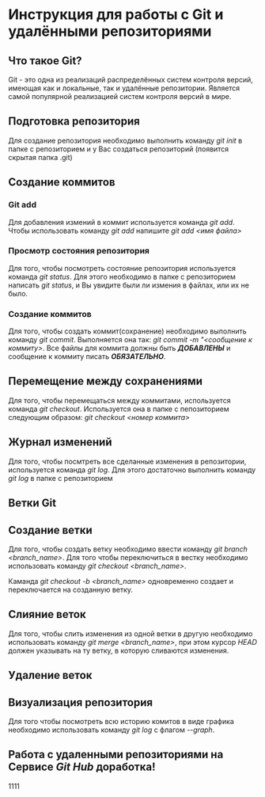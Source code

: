 # Инструкция для работы с Git и удалёнными репозиториями

## Что такое Git?
Git - это одна из реализаций распределённых систем контроля версий, имеющая как и локальные, так и удалённые репозитории. Является самой популярной реализацией систем контроля версий в мире.
## Подготовка репозитория
Для создание репозитория необходимо выполнить команду *git init*  в папке с репозиторием и у Вас создаться репозиторий (появится скрытая папка .git)

## Создание коммитов

### Git add
Для добавления измений в коммит используется команда *git add*. Чтобы использовать команду *git add* напишите *git add <имя файла>*

### Просмотр состояния репозитория
Для того, чтобы посмотреть состояние репозитория используется команда *git status*. Для этого необходимо в папке с репозиторием написать *git status*, и Вы увидите были ли измения в файлах, или их не было.

### Создание коммитов
Для того, чтобы создать коммит(сохранение) необходимо выполнить команду *git commit*. Выполняется она так: *git commit -m "<сообщение к коммиту>*. Все файлы для коммита должны быть ***ДОБАВЛЕНЫ*** и сообщение к коммиту писать ***ОБЯЗАТЕЛЬНО***.

## Перемещение между сохранениями
Для того, чтобы перемещаться между коммитами, используется команда *git checkout*. Используется она в папке с пепозиторием следующим образом: *git checkout <номер коммита>*

## Журнал изменений
Для того, чтобы посмтреть все сделанные изменения в репозитории, используется команда *git log*. Для этого достаточно выполнить команду *git log* в папке с репозиторием

## Ветки Git

## Создание ветки

Для того, чтобы создать ветку необходимо ввести команду *git branch <branch_name>*. Для того чтобы переключиться в вестку необходимо использовать команду *git checkout <branch_name>*.

Каманда *git checkout -b <branch_name>* одновременно создает и переключается на созданную ветку.

## Слияние веток

Для того, чтобы слить изменения из одной ветки в другую необходимо использовать команду *git merge <branch_name>*, при этом курсор *HEAD* должен указывать на ту ветку, в которую сливаются изменения.

## Удаление веток

## Визуализация репозитория

Для того чтобы посмотреть всю историю комитов в виде графика необходимо использовать команду *git log* с флагом *--graph*.

## Работа с удаленными репозиториями на Сервисе *Git Hub* доработка!

1111